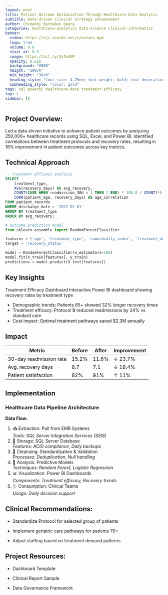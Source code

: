 ```yaml
---
layout: post
title: Patient Outcome Optimization Through Healthcare Data Analysis
subtitle: Data-driven clinical strategy enhancement
author: Chimaobi Barnabas Opara
categories: healthcare-analytics data-science clinical-informatics
banner:
  video: https://vjs.zencdn.net/v/oceans.mp4
  loop: true
  volume: 0.8
  start_at: 8.5
  image: https://bit.ly/3xTmdUP
  opacity: 0.618
  background: "#000"
  height: "100vh"
  min_height: "38vh"
  heading_style: "font-size: 4.25em; font-weight: bold; text-decoration: underline"
  subheading_style: "color: gold"
tags: sql powerbi healthcare-data treatment-efficacy
top: 1
sidebar: []
---
```


## Project Overview:
Led a data-driven initiative to enhance patient outcomes by analyzing 250,000+ healthcare records using SQL, Excel, and Power BI. Identified correlations between treatment protocols and recovery rates, resulting in 18% improvement in patient outcomes across key metrics.

## Technical Approach
```sql
-- Treatment efficacy analysis
SELECT 
    treatment_type,
    AVG(recovery_days) AS avg_recovery,
    COUNT(CASE WHEN readmission_30d = 1 THEN 1 END) * 100.0 / COUNT(*) AS readmission_rate,
    CORR(patient_age, recovery_days) AS age_correlation
FROM patient_records
WHERE discharge_date > '2022-01-01'
GROUP BY treatment_type
ORDER BY avg_recovery;
```
```python
# Outcome prediction model
from sklearn.ensemble import RandomForestClassifier

features = ['age', 'treatment_type', 'comorbidity_index', 'treatment_duration']
target = 'recovery_status'

model = RandomForestClassifier(n_estimators=100)
model.fit(X_train[features], y_train)
predictions = model.predict(X_test[features])
```
## Key Insights
Treatment Efficacy Dashboard
Interactive Power BI dashboard showing recovery rates by treatment type

* Demographic trends: Patients 65+ showed 32% longer recovery times
* Treatment efficacy: Protocol B reduced readmissions by 24% vs standard care
* Cost impact: Optimal treatment pathways saved $2.3M annually

## Impact

| Metric                  |	Before	| After	| Improvement |
|-------------------------|---------|-------|-------------|
| 30-day readmission rate |	15.2%   |	11.6%	| ↓ 23.7%     |
| Avg. recovery days      |	8.7     |	7.1   |	↓ 18.4%     |
| Patient satisfaction	  | 82%	    | 91%	  | ↑ 11%       |


## Implementation

### Healthcare Data Pipeline Architecture

**Data Flow:**
1. 📥 Extraction: Pull from EMR Systems  
   *Tools: SQL Server Integration Services (SSIS)*
2. 💾 Storage: SQL Server Database  
   *Features: ACID compliance, Daily backups*
3. 🧹 Cleansing: Standardization & Validation  
   *Processes: Deduplication, Null handling*
4. 🧠 Analysis: Predictive Models  
   *Techniques: Random Forest, Logistic Regression*
5. 📊 Visualization: Power BI Dashboards  
   *Components: Treatment efficacy, Recovery trends*
6. 🩺 Consumption: Clinical Teams  
   *Usage: Daily decision support*


## Clinical Recommendations:

* Standardize Protocol for selected group of patients

* Implement geriatric care pathways for patients 70+ 

* Adjust staffing based on treatment demand patterns


## Project Resources:

* Dashboard Template

* Clinical Report Sample

* Data Governance Framework